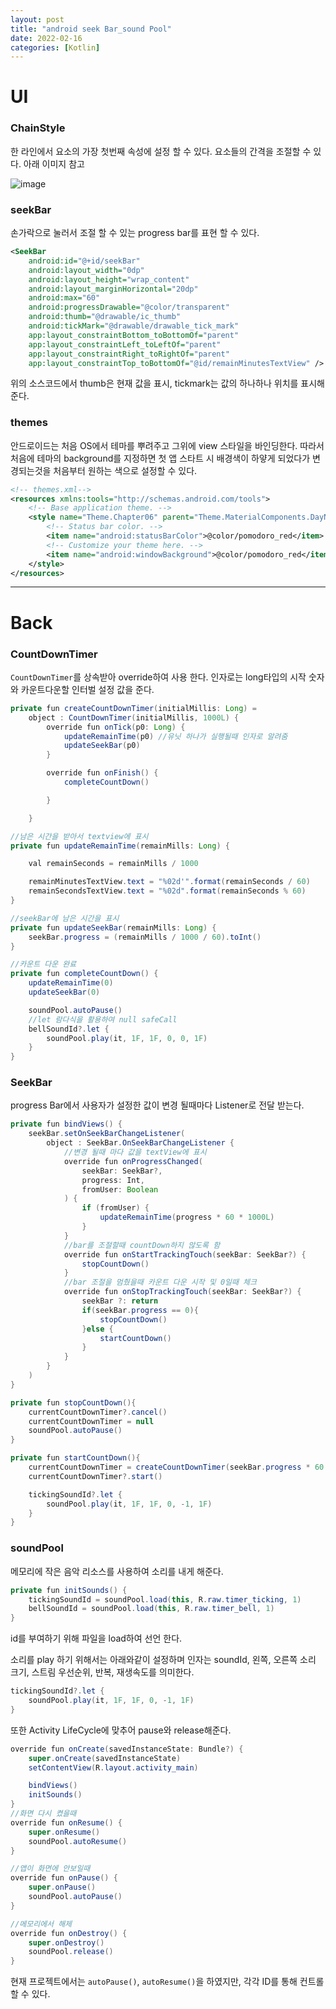 ```yaml
---
layout: post
title: "android seek Bar_sound Pool"
date: 2022-02-16
categories: [Kotlin]
---
```


# UI

### ChainStyle

한 라인에서 요소의 가장 첫번째 속성에 설정 할 수 있다. 요소들의 간격을 조절할 수 있다.
아래 이미지 참고

![image](https://user-images.githubusercontent.com/65350890/154275590-4206d0ec-9708-4661-8e73-62d820e3a418.png)

### seekBar

손가락으로 눌러서 조절 할 수 있는 progress bar를 표현 할 수 있다.

```xml
<SeekBar
    android:id="@+id/seekBar"
    android:layout_width="0dp"
    android:layout_height="wrap_content"
    android:layout_marginHorizontal="20dp"
    android:max="60"
    android:progressDrawable="@color/transparent"
    android:thumb="@drawable/ic_thumb"
    android:tickMark="@drawable/drawable_tick_mark"
    app:layout_constraintBottom_toBottomOf="parent"
    app:layout_constraintLeft_toLeftOf="parent"
    app:layout_constraintRight_toRightOf="parent"
    app:layout_constraintTop_toBottomOf="@id/remainMinutesTextView" />
```

위의 소스코드에서 thumb은 현재 값을 표시, tickmark는 값의 하나하나 위치를 표시해준다.

### themes

안드로이드는 처음 OS에서 테마를 뿌려주고 그위에 view 스타일을 바인딩한다. 따라서 처음에 테마의 background를 지정하면 첫 앱 스타트 시 배경색이 하얗게 되었다가 변경되는것을 처음부터 원하는 색으로 설정할 수 있다.

```xml
<!-- themes.xml-->
<resources xmlns:tools="http://schemas.android.com/tools">
    <!-- Base application theme. -->
    <style name="Theme.Chapter06" parent="Theme.MaterialComponents.DayNight.NoActionBar">
        <!-- Status bar color. -->
        <item name="android:statusBarColor">@color/pomodoro_red</item>
        <!-- Customize your theme here. -->
        <item name="android:windowBackground">@color/pomodoro_red</item>
    </style>
</resources>
```

---

# Back

### CountDownTimer

`CountDownTimer`를 상속받아 override하여 사용 한다.
인자로는 long타입의 시작 숫자와 카운트다운할 인터벌 설정 값을 준다.

```java
private fun createCountDownTimer(initialMillis: Long) =
    object : CountDownTimer(initialMillis, 1000L) {
        override fun onTick(p0: Long) {
            updateRemainTime(p0) //유닛 하나가 실행될때 인자로 알려줌
            updateSeekBar(p0)
        }

        override fun onFinish() {
            completeCountDown()

        }

    }

//남은 시간을 받아서 textview에 표시
private fun updateRemainTime(remainMills: Long) {

    val remainSeconds = remainMills / 1000

    remainMinutesTextView.text = "%02d'".format(remainSeconds / 60)
    remainSecondsTextView.text = "%02d".format(remainSeconds % 60)
}

//seekBar에 남은 시간을 표시
private fun updateSeekBar(remainMills: Long) {
    seekBar.progress = (remainMills / 1000 / 60).toInt()
}

//카운트 다운 완료
private fun completeCountDown() {
    updateRemainTime(0)
    updateSeekBar(0)

    soundPool.autoPause()
    //let 람다식을 활용하여 null safeCall
    bellSoundId?.let {
        soundPool.play(it, 1F, 1F, 0, 0, 1F)
    }
}
```

### SeekBar

progress Bar에서 사용자가 설정한 값이 변경 될때마다 Listener로 전달 받는다.

```java
private fun bindViews() {
    seekBar.setOnSeekBarChangeListener(
        object : SeekBar.OnSeekBarChangeListener {
            //변경 될때 마다 값을 textView에 표시
            override fun onProgressChanged(
                seekBar: SeekBar?,
                progress: Int,
                fromUser: Boolean
            ) {
                if (fromUser) {
                    updateRemainTime(progress * 60 * 1000L)
                }
            }
            //bar를 조절할때 countDown하지 않도록 함
            override fun onStartTrackingTouch(seekBar: SeekBar?) {
                stopCountDown()
            }
            //bar 조절을 멈췄을때 카운트 다운 시작 및 0일때 체크
            override fun onStopTrackingTouch(seekBar: SeekBar?) {
                seekBar ?: return
                if(seekBar.progress == 0){
                    stopCountDown()
                }else {
                    startCountDown()
                }
            }
        }
    )
}

private fun stopCountDown(){
    currentCountDownTimer?.cancel()
    currentCountDownTimer = null
    soundPool.autoPause()
}

private fun startCountDown(){
    currentCountDownTimer = createCountDownTimer(seekBar.progress * 60 * 1000L)
    currentCountDownTimer?.start()

    tickingSoundId?.let {
        soundPool.play(it, 1F, 1F, 0, -1, 1F)
    }
}
```

### soundPool

메모리에 작은 음악 리소스를 사용하여 소리를 내게 해준다.

```java
private fun initSounds() {
    tickingSoundId = soundPool.load(this, R.raw.timer_ticking, 1)
    bellSoundId = soundPool.load(this, R.raw.timer_bell, 1)
}
```

id를 부여하기 위해 파일을 load하여 선언 한다.

소리를 play 하기 위해서는 아래와같이 설정하며 인자는 soundId, 왼쪽, 오른쪽 소리 크기, 스트림 우선순위, 반복, 재생속도를 의미한다.

```java
tickingSoundId?.let {
    soundPool.play(it, 1F, 1F, 0, -1, 1F)
}
```

또한 Activity LifeCycle에 맞추어 pause와 release해준다.

```java
override fun onCreate(savedInstanceState: Bundle?) {
    super.onCreate(savedInstanceState)
    setContentView(R.layout.activity_main)

    bindViews()
    initSounds()
}
//화면 다시 켰을때
override fun onResume() {
    super.onResume()
    soundPool.autoResume()
}

//앱이 화면에 안보일때
override fun onPause() {
    super.onPause()
    soundPool.autoPause()
}

//메모리에서 해제
override fun onDestroy() {
    super.onDestroy()
    soundPool.release()
}
```

현재 프로젝트에서는 `autoPause()`, `autoResume()`을 하였지만, 각각 ID를 통해 컨트롤 할 수 있다.
